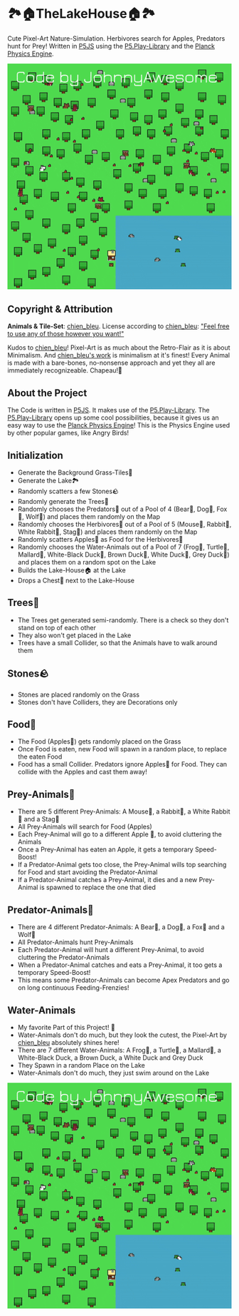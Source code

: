 # 🏞️🏠TheLakeHouse🏠🏞️
Cute Pixel-Art Nature-Simulation. Herbivores search for Apples, Predators hunt for Prey! Written in [P5JS](https://p5js.org/) using the [P5.Play-Library](https://p5play.org/) and the [Planck Physics Engine](https://piqnt.com/planck.js/).


![TheLakeHouse](https://raw.githubusercontent.com/johnnyawesome/TheLakeHouse/main/TheLakeHouse/DemoImages/TheLakeHouse.gif)

## Copyright & Attribution

**Animals & Tile-Set**: [chien_bleu](https://chien-bleu.itch.io/). License according to [chien_bleu](https://chien-bleu.itch.io/): ["Feel free to use any of those however you want!"](https://chien-bleu.itch.io/forest-animals)

Kudos to [chien_bleu](https://chien-bleu.itch.io/)! Pixel-Art is as much about the Retro-Flair as it is about Minimalism. And [chien_bleu's work](https://chien-bleu.itch.io/forest-animals) is minimalism at it's finest! Every Animal is made with a bare-bones, no-nonsense approach and yet they all are immediately recognizeable. Chapeau!🎩

## About the Project

The Code is written in [P5JS](https://p5js.org/). It makes use of the [P5.Play-Library](https://p5play.org/).
The [P5.Play-Library](https://p5play.org/) opens up some cool possibilities, because it gives us an easy way to use the [Planck Physics Engine](https://piqnt.com/planck.js/)! This is the Physics Engine used by other popular games, like Angry Birds!

## Initialization

- Generate the Background Grass-Tiles🌱
- Generate the Lake🏞️
- Randomly scatters a few Stones🪨
- Randomly generate the Trees🌳
- Randomly chooses the Predators🐺 out of a Pool of 4 (Bear🐻, Dog🐶, Fox🦊, Wolf🐺) and places them randomly on the Map
- Randomly chooses the Herbivores🐰 out of a Pool of 5 (Mouse🐁, Rabbit🐰, White Rabbit🐰, Stag🦌) and places them randomly on the Map
- Randomly scatters Apples🍎 as Food for the Herbivores🐰
- Randomly chooses the Water-Animals out of a Pool of 7 (Frog🐸, Turtle🐢, Mallard🦆, White-Black Duck🦆, Brown Duck🦆, White Duck🦆, Grey Duck🦆) and places them on a random spot on the Lake
- Builds the Lake-House🏠 at the Lake
- Drops a Chest🎁 next to the Lake-House

## Trees🌳

- The Trees get generated semi-randomly. There is a check so they don't stand on top of each other
- They also won't get placed in the Lake
- Trees have a small Collider, so that the Animals have to walk around them

## Stones🪨

- Stones are placed randomly on the Grass
- Stones don't have Colliders, they are Decorations only

## Food🍎

- The Food (Apples🍎) gets randomly placed on the Grass
- Once Food is eaten, new Food will spawn in a random place, to replace the eaten Food
- Food has a small Collider. Predators ignore Apples🍎 for Food. They can collide with the Apples and cast them away!

## Prey-Animals🐰

- There are 5 different Prey-Animals: A Mouse🐁, a Rabbit🐰, a White Rabbit🐰 and a Stag🦌
- All Prey-Animals will search for Food (Apples)
- Each Prey-Animal will go to a different Apple 🍎, to avoid cluttering the Animals
- Once a Prey-Animal has eaten an Apple, it gets a temporary Speed-Boost!
- If a Predator-Animal gets too close, the Prey-Animal wills top searching for Food and start avoiding the Predator-Animal
- If a Predator-Animal catches a Prey-Animal, it dies and a new Prey-Animal is spawned to replace the one that died

## Predator-Animals🐺

- There are 4 different Predator-Animals: A Bear🐻, a Dog🐶, a Fox🦊 and a Wolf🐺
- All Predator-Animals hunt Prey-Animals
- Each Predator-Animal will hunt a different Prey-Animal, to avoid cluttering the Predator-Animals
- When a Predator-Animal catches and eats a Prey-Animal, it too gets a temporary Speed-Boost!
- This means some Predator-Animals can become Apex Predators and go on long continuous Feeding-Frenzies!

## Water-Animals

- My favorite Part of this Project! 💙
- Water-Animals don't do much, but they look the cutest, the Pixel-Art by [chien_bleu](https://chien-bleu.itch.io/) absolutely shines here!
- There are 7 different Water-Animals: A Frog🐸, a Turtle🐢, a Mallard🦆, a White-Black Duck, a Brown Duck, a White Duck and  Grey Duck
- They Spawn in a random Place on the Lake
- Water-Animals don't do much, they just swim around on the Lake

![TheLakeHouse](https://raw.githubusercontent.com/johnnyawesome/TheLakeHouse/main/TheLakeHouse/DemoImages/TheLakeHouse.gif)
